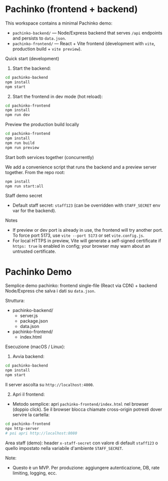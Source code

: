 # Pachinko (frontend + backend)

This workspace contains a minimal Pachinko demo:

- `pachinko-backend/` — Node/Express backend that serves `/api` endpoints and persists to `data.json`.
- `pachinko-frontend/` — React + Vite frontend (development with `vite`, production build + `vite preview`).

Quick start (development)

1. Start the backend:

```bash
cd pachinko-backend
npm install
npm start
```

2. Start the frontend in dev mode (hot reload):

```bash
cd pachinko-frontend
npm install
npm run dev
```

Preview the production build locally

```bash
cd pachinko-frontend
npm install
npm run build
npm run preview
```

Start both services together (concurrently)

We add a convenience script that runs the backend and a preview server together. From the repo root:

```bash
npm install
npm run start:all
```

Staff demo secret

- Default staff secret: `staff123` (can be overridden with `STAFF_SECRET` env var for the backend).

Notes

- If preview or dev port is already in use, the frontend will try another port. To force port 5173, use `vite --port 5173` or set `vite.config.js`.
- For local HTTPS in preview, Vite will generate a self-signed certificate if `https: true` is enabled in config; your browser may warn about an untrusted certificate.
# Pachinko Demo

Semplice demo pachinko: frontend single-file (React via CDN) + backend Node/Express che salva i dati su `data.json`.

Struttura:

- pachinko-backend/
  - server.js
  - package.json
  - data.json
- pachinko-frontend/
  - index.html

Esecuzione (macOS / Linux):

1. Avvia backend:

```bash
cd pachinko-backend
npm install
npm start
```

Il server ascolta su `http://localhost:4000`.

2. Apri il frontend:

- Metodo semplice: apri `pachinko-frontend/index.html` nel browser (doppio click). Se il browser blocca chiamate cross-origin potresti dover servire la cartella:

```bash
cd pachinko-frontend
npx http-server
# poi apri http://localhost:8080
```

Area staff (demo): header `x-staff-secret` con valore di default `staff123` o quello impostato nella variabile d'ambiente `STAFF_SECRET`.

Note:
- Questo è un MVP. Per produzione: aggiungere autenticazione, DB, rate limiting, logging, ecc.

